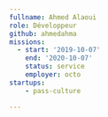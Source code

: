 ```yaml
---
fullname: Ahmed Alaoui
role: Développeur
github: ahmedahma
missions:
  - start: '2019-10-07'
    end: '2020-10-07'
    status: service
    employer: octo
startups:
    - pass-culture

---
```

